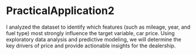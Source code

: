 # PracticalApplication2
I analyzed the dataset to identify which features (such as mileage, year, and fuel type) most strongly influence the target variable, car price. Using exploratory data analysis and predictive modeling, we will determine the key drivers of price and provide actionable insights for the dealership.
